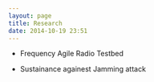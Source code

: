 ```yaml
---
layout: page
title: Research
date: 2014-10-19 23:51
---
```


- Frequency Agile Radio Testbed

- Sustainance againest Jamming attack
